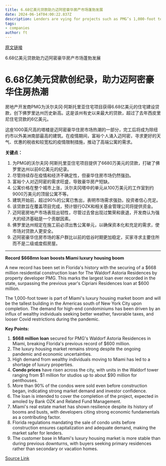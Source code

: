 ```yaml
---
title: 6.68亿美元贷款助力迈阿密豪华房产市场蓬勃发展
date: 2024-06-14T04:00:22.837Z
description: Lenders are vying for projects such as PMG’s 1,000-foot tower, which is selling units for up to $90mn
tags: 
- companies
author: ft
---
```


[原文链接](https://ft.com/content/16ed06ba-fd1c-41c2-8aa0-2e0b69872850)

6.68亿美元贷款助力迈阿密豪华房产市场蓬勃发展

# 6.68亿美元贷款创纪录，助力迈阿密豪华住房热潮

房地产开发商PMG为沃尔夫冈·阿斯托里亚住宅项目获得6.68亿美元的住宅建设贷款，创下佛罗里达州历史新高。这是该州有史以来最大的贷款，超过了去年西皮里尼住宅贷款的6亿美元。

这座1000英尺高的塔楼是迈阿密豪华住房市场热潮的一部分，完工后将成为除纽约市以外美洲南部最高的建筑。在疫情期间，富裕个人涌入迈阿密，寻求更好的天气、优惠的税收和较宽松的疫情限制措施，推动了高端公寓的需求。

**关键点：**

1. 为PMG的沃尔夫冈·阿斯托里亚住宅项目提供了6680万美元的贷款，打破了佛罗里达州以前6亿美元的纪录。
2. 尽管持续存在疫情和经济不确定性，但豪华住房市场仍然强劲。
3. 富裕个人对迈阿密的需求旺盛，导致豪华房产短缺。
4. 公寓价格在整个城市上涨，沃尔夫冈塔中的单元从100万美元的工作室到约9000万美元的顶层公寓不等。
5. 建筑开始前，超过90%的公寓已售出，表明市场需求强劲，投资者信心充足。
6. 该贷款旨在覆盖项目完成，预计银行OZK和相关基金管理公司将提供资金。
7. 迈阿密房地产市场表现出韧性，尽管过去曾出现过繁荣和衰退，开发商认为强大的经济基础是一个贡献因素。
8. 佛罗里达州规定在施工前必须出售公寓单元，以确保资本化和充足的需求，使市场对贷款人更安全。
9. 迈阿密豪华住房市场的客户群比以前的低谷时期更加稳定，买家寻求主要住所而不是二级或度假房屋。

---

 **Record $668mn loan boosts Miami luxury housing boom**

A new record has been set in Florida's history with the securing of a $668 million residential construction loan for The Waldorf Astoria Residences by property developer PMG. This marks the largest loan ever recorded in the state, surpassing the previous year's Cipriani Residences loan at $600 million.

The 1,000-foot tower is part of Miami's luxury housing market boom and will be the tallest building in the Americas south of New York City upon completion. The demand for high-end condominiums has been driven by an influx of wealthy individuals seeking better weather, favorable taxes, and looser Covid restrictions during the pandemic.

**Key Points:**

1. **$668 million loan** secured for PMG's Waldorf Astoria Residences in Miami, breaking Florida's previous record of $600 million.
2. The luxury housing market remains strong despite the ongoing pandemic and economic uncertainties.
3. High demand from wealthy individuals moving to Miami has led to a shortage of luxury properties.
4. **Condo prices** have risen across the city, with units in the Waldorf tower ranging from $1 million for studios up to about $90 million for penthouses.
5. More than 90% of the condos were sold even before construction began, indicating strong market demand and investor confidence.
6. The loan is intended to cover the completion of the project, expected in amoled by Bank OZK and Related Fund Management.
7. Miami's real estate market has shown resilience despite its history of booms and busts, with developers citing strong economic fundamentals as a contributing factor.
8. Florida regulations mandating the sale of condo units before construction ensures capitalization and adequate demand, making the market safer for lenders.
9. The customer base in Miami's luxury housing market is more stable than during previous downturns, with buyers seeking primary residences rather than secondary or vacation homes.

[Source Link](https://ft.com/content/16ed06ba-fd1c-41c2-8aa0-2e0b69872850)

